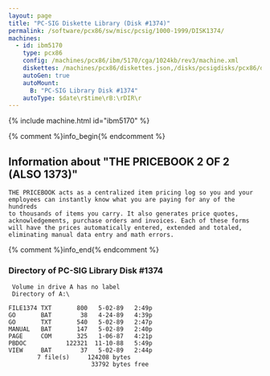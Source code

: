 ```yaml
---
layout: page
title: "PC-SIG Diskette Library (Disk #1374)"
permalink: /software/pcx86/sw/misc/pcsig/1000-1999/DISK1374/
machines:
  - id: ibm5170
    type: pcx86
    config: /machines/pcx86/ibm/5170/cga/1024kb/rev3/machine.xml
    diskettes: /machines/pcx86/diskettes.json,/disks/pcsigdisks/pcx86/diskettes.json
    autoGen: true
    autoMount:
      B: "PC-SIG Library Disk #1374"
    autoType: $date\r$time\rB:\rDIR\r
---
```


{% include machine.html id="ibm5170" %}

{% comment %}info_begin{% endcomment %}

## Information about "THE PRICEBOOK 2 OF 2 (ALSO 1373)"

    THE PRICEBOOK acts as a centralized item pricing log so you and your
    employees can instantly know what you are paying for any of the hundreds
    to thousands of items you carry. It also generates price quotes,
    acknowledgements, purchase orders and invoices. Each of these forms
    will have the prices automatically entered, extended and totaled,
    eliminating manual data entry and math errors.
{% comment %}info_end{% endcomment %}


### Directory of PC-SIG Library Disk #1374

     Volume in drive A has no label
     Directory of A:\

    FILE1374 TXT       800   5-02-89   2:49p
    GO       BAT        38   4-24-89   4:39p
    GO       TXT       540   5-02-89   2:47p
    MANUAL   BAT       147   5-02-89   2:40p
    PAGE     COM       325   1-06-87   4:21p
    PBDOC           122321  11-10-88   5:49p
    VIEW     BAT        37   5-02-89   2:44p
            7 file(s)     124208 bytes
                           33792 bytes free
